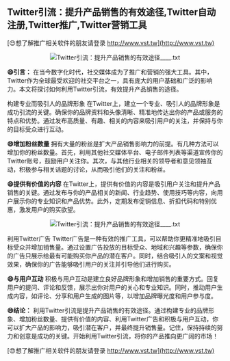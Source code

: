 ## **Twitter引流：提升产品销售的有效途径,Twitter自动注册,Twitter推广,Twitter营销工具**

[😍想了解推广相关软件的朋友请登录 http://www.vst.tw](http://www.vst.tw)

 <center><img src="https://vst.tw/MP4/tuiguang/png/4.png" alt="Twitter引流：提升产品销售的有效途径____.txt"></center>

**😄引言：**
在当今数字化时代，社交媒体成为了推广和营销的强大工具。其中，Twitter作为全球最受欢迎的社交平台之一，具有庞大的用户基础和广泛的影响力。本文将探讨如何利用Twitter引流，有效提升产品销售的途径。

构建专业而吸引人的品牌形象
在Twitter上，建立一个专业、吸引人的品牌形象是成功引流的关键。确保你的品牌资料和头像清晰、精准地传达出你的产品或服务的特点和优势。通过发布高质量、有趣、相关的内容来吸引用户的关注，并保持与你的目标受众进行互动。

**😄增加粉丝数量**
拥有大量的粉丝是扩大产品销售影响力的前提。有几种方法可以增加你的粉丝数量。首先，利用其他社交媒体平台、电子邮件列表等渠道宣传你的Twitter账号，鼓励用户关注你。其次，与其他行业相关的领导者和意见领袖互动，积极参与相关话题的讨论，从而吸引他们的关注和粉丝。

**😄提供有价值的内容**
在Twitter上，提供有价值的内容是吸引用户关注和提升产品销售的关键。通过发布与你的产品相关的新闻、行业趋势、使用技巧等内容，向用户展示你的专业知识和产品优势。此外，定期发布促销信息、折扣代码和特别优惠，激发用户的购买欲望。

 <center><img src="https://vst.tw/MP4/tuiguang/png/3.png" alt="Twitter引流：提升产品销售的有效途径____.txt"></center>

利用Twitter广告
Twitter广告是一种有效的推广工具，可以帮助你更精准地吸引目标受众并增加销售量。通过设置广告投放的目标受众、地域和兴趣等参数，确保你的广告只展示给最有可能购买你产品的潜在客户。同时，结合吸引人的文案和视觉效果，确保你的广告能够吸引用户的关注并引导他们进行购买。

**😄与用户互动**
积极与用户互动是建立良好品牌形象和增加销售的重要方式。回复用户的提问、评论和反馈，展示出你对用户的关心和专业知识。同时，推动用户生成内容，如评论、分享和用户生成的图片等，以增加品牌曝光度和用户参与度。

**😄结论：**
利用Twitter引流是提升产品销售的有效途径。通过构建专业的品牌形象、增加粉丝数量、提供有价值的内容、利用Twitter广告和积极与用户互动，你可以扩大产品的影响力，吸引潜在客户，并最终提升销售量。记住，保持持续的努力和创意是成功的关键。开始利用Twitter引流，将你的产品推向更广阔的市场！

[😍想了解推广相关软件的朋友请登录 http://www.vst.tw](http://www.vst.tw)



